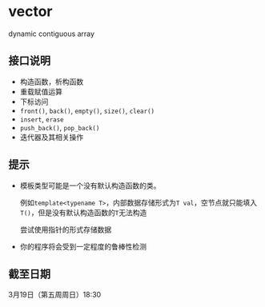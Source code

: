 # vector

dynamic contiguous array

## 接口说明

* 构造函数，析构函数
* 重载赋值运算
* 下标访问
* `front()`, `back()`, `empty()`, `size()`, `clear()`
* `insert`, `erase`
* `push_back()`, `pop_back()`
* 迭代器及其相关操作

## 提示

* 模板类型可能是一个没有默认构造函数的类。

  例如`template<typename T>`，内部数据存储形式为`T val`，空节点就只能填入`T()`，但是没有默认构造函数的`T`无法构造

  尝试使用指针的形式存储数据

- 你的程序将会受到一定程度的鲁棒性检测

## 截至日期

3月19日（第五周周日）18:30
